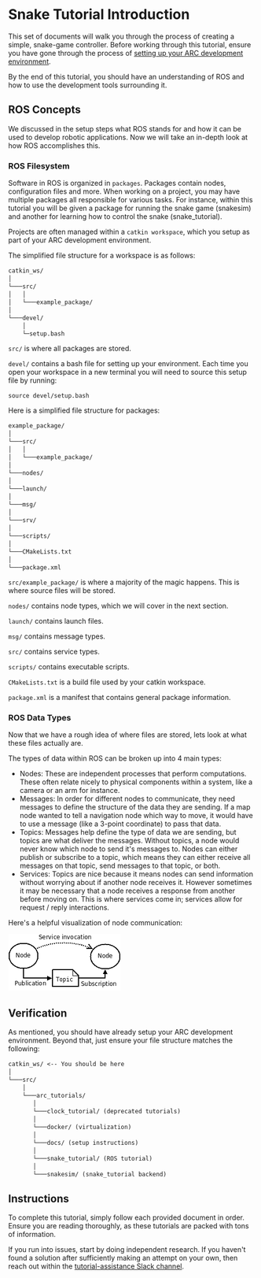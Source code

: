 # Snake Tutorial Introduction
This set of documents will walk you through the process of creating a simple,
snake-game controller. Before working through this tutorial, ensure you have
gone through the process of 
[setting up your ARC development environment](../../docs/00_introduction.md).

By the end of this tutorial, you should have an understanding of ROS and
how to use the development tools surrounding it.

## ROS Concepts
We discussed in the setup steps what ROS stands for and how it can be used to
develop robotic applications. Now we will take an in-depth look at how ROS
accomplishes this.

### ROS Filesystem
Software in ROS is organized in `packages`. Packages contain nodes, 
configuration files and more. When working on a project, you may have multiple
packages all responsible for various tasks. For instance, within this tutorial
you will be given a package for running the snake game (snakesim) and another
for learning how to control the snake (snake_tutorial).

Projects are often managed within a `catkin workspace`, which you setup
as part of your ARC development environment.

The simplified file structure for a workspace is as follows:
```
catkin_ws/
│
└───src/
│   │
│   └───example_package/
│
└───devel/
    │
    └─setup.bash
```
`src/` is where all packages are stored.

`devel/` contains a bash file for setting up your environment. Each time you
open your workspace in a new terminal you will need to source this setup file
by running:

```
source devel/setup.bash
```

Here is a simplified file structure for packages:
```
example_package/
│
└───src/
│   │
│   └───example_package/
│
└───nodes/
│
└───launch/
│
└───msg/
│
└───srv/
│
└───scripts/
│
└───CMakeLists.txt
│
└───package.xml
```

`src/example_package/` is where a majority of the magic happens.
This is where source files will be stored.

`nodes/` contains node types, which we will cover in the next section.

`launch/` contains launch files.

`msg/` contains message types.

`src/` contains service types.

`scripts/` contains executable scripts.

`CMakeLists.txt` is a build file used by your catkin workspace.

`package.xml` is a manifest that contains general package information.

### ROS Data Types
Now that we have a rough idea of where files are stored, lets look at what
these files actually are.

The types of data within ROS can be broken up into 4 main types:
- Nodes: These are independent processes that perform computations. These
 often relate nicely to physical components within a system, like a camera 
 or an arm for instance.
- Messages: In order for different nodes to communicate, they need messages
 to define the structure of the data they are sending. If a map node wanted
 to tell a navigation node which way to move, it would have to use a message
 (like a 3-point coordinate) to pass that data.
- Topics: Messages help define the type of data we are sending, but topics
 are what deliver the messages. Without topics, a node would never know which node to send it's messages to. Nodes can either publish
 or subscribe to a topic, which means they can either receive all messages
 on that topic, send messages to that topic, or both. 
- Services: Topics are nice because it means nodes can send information
 without worrying about if another node receives it. However sometimes it
 may be necessary that a node receives a response from another before moving on.
 This is where services come in; services allow for request / reply interactions.

Here's a helpful visualization of node communication:

![Node communication](images/node-communication.png)

## Verification
As mentioned, you should have already setup your ARC development environment.
Beyond that, just ensure your file structure matches the following:
```
catkin_ws/ <-- You should be here
│
└───src/
    │
    └───arc_tutorials/
       │
       └───clock_tutorial/ (deprecated tutorials)
       │
       └───docker/ (virtualization)
       │
       └───docs/ (setup instructions)
       │
       └───snake_tutorial/ (ROS tutorial)
       │
       └───snakesim/ (snake_tutorial backend)
```

## Instructions
To complete this tutorial, simply follow each provided document in order. Ensure
you are reading thoroughly, as these tutorials are packed with tons of
information.

If you run into issues, start by doing independent research. If you haven't
found a solution after sufficiently making an attempt on your own, then reach 
out within the [tutorial-assistance Slack channel](https://purduearc.slack.com/archives/C019N8EJRF0).